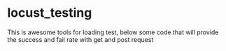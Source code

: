 # locust_testing
This is awesome tools for loading test, below some code that will provide the success and fail rate with get and post request
